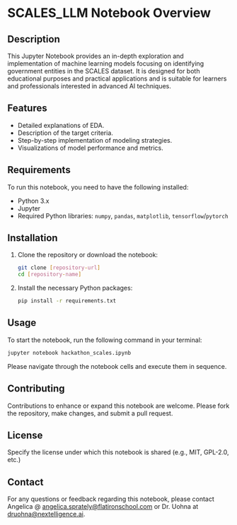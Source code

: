 # SCALES_LLM Notebook Overview

## Description
This Jupyter Notebook provides an in-depth exploration and implementation of machine learning models focusing on identifying government entities in the SCALES dataset. It is designed for both educational purposes and practical applications and is suitable for learners and professionals interested in advanced AI techniques.

## Features
- Detailed explanations of EDA.
- Description of the target criteria.
- Step-by-step implementation of modeling strategies.
- Visualizations of model performance and metrics.

## Requirements
To run this notebook, you need to have the following installed:
- Python 3.x
- Jupyter
- Required Python libraries: `numpy`, `pandas`, `matplotlib`, `tensorflow`/`pytorch`

## Installation
1. Clone the repository or download the notebook:
   ```bash
   git clone [repository-url]
   cd [repository-name]
   ```
2. Install the necessary Python packages:
   ```bash
   pip install -r requirements.txt
   ```

## Usage
To start the notebook, run the following command in your terminal:
```bash
jupyter notebook hackathon_scales.ipynb
```
Please navigate through the notebook cells and execute them in sequence.

## Contributing
Contributions to enhance or expand this notebook are welcome. Please fork the repository, make changes, and submit a pull request.

## License
Specify the license under which this notebook is shared (e.g., MIT, GPL-2.0, etc.)

## Contact
For any questions or feedback regarding this notebook, please contact Angelica @ angelica.sprately@flatironschool.com or Dr. Uohna at druohna@nextelligence.ai.
